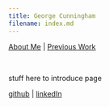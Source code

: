```yaml
---
title: George Cunningham
filename: index.md
---
```


[About Me](aboutMe) | [Previous Work](previousWork)

<br/>

stuff here to introduce page

[github](https://github.com/geocunn) | [linkedIn](https://linkedin.com/in/geocunn)
